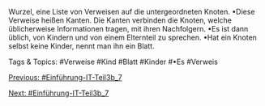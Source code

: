 Wurzel, eine Liste von Verweisen auf die untergeordneten Knoten. 
•Diese Verweise heißen Kanten. Die Kanten verbinden die Knoten, welche 
üblicherweise Informationen tragen, mit ihren Nachfolgern. 
•Es ist dann üblich, von Kindern und von einem Elternteil zu sprechen. 
•Hat ein Knoten selbst keine Kinder, nennt man ihn ein Blatt.

   Tags & Topics:
   #Verweise
   #Kind
   #Blatt
   #Kinder
   #•Es
   #Verweis

[Previous: #Einführung-IT-Teil3b_7](Einführung-IT-Teil3b_7.md)

[Next: #Einführung-IT-Teil3b_7](Einführung-IT-Teil3b_7.md)
